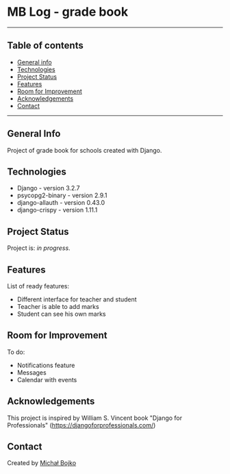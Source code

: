 # MB Log - grade book
___
## Table of contents
* [General info](#general-info)
* [Technologies](#technologies)
* [Project Status](#project-status)
* [Features](#features)
* [Room for Improvement](#room-for-improvement)
* [Acknowledgements](#acknowledgements)
* [Contact](#contact)
---
## General Info

Project of grade book for schools created with Django.

## Technologies
- Django - version 3.2.7
- psycopg2-binary - version 2.9.1
- django-allauth - version 0.43.0
- django-crispy - version 1.11.1

## Project Status

Project is: _in progress_.

## Features 
List of ready features:
- Different interface for teacher and student
- Teacher is able to add marks
- Student can see his own marks

## Room for Improvement
To do:
* Notifications feature
* Messages
* Calendar with events

## Acknowledgements
This project is inspired by William S. Vincent book "Django for Professionals"
(https://djangoforprofessionals.com/)

## Contact
Created by [Michał Bojko](https://www.linkedin.com/in/micha%C5%82-bojko-2a14b9218/)
